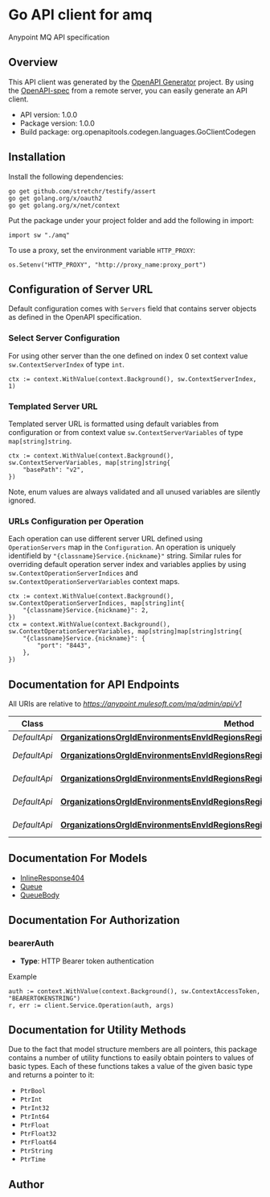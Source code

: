 # Go API client for amq

Anypoint MQ API specification

## Overview
This API client was generated by the [OpenAPI Generator](https://openapi-generator.tech) project.  By using the [OpenAPI-spec](https://www.openapis.org/) from a remote server, you can easily generate an API client.

- API version: 1.0.0
- Package version: 1.0.0
- Build package: org.openapitools.codegen.languages.GoClientCodegen

## Installation

Install the following dependencies:

```shell
go get github.com/stretchr/testify/assert
go get golang.org/x/oauth2
go get golang.org/x/net/context
```

Put the package under your project folder and add the following in import:

```golang
import sw "./amq"
```

To use a proxy, set the environment variable `HTTP_PROXY`:

```golang
os.Setenv("HTTP_PROXY", "http://proxy_name:proxy_port")
```

## Configuration of Server URL

Default configuration comes with `Servers` field that contains server objects as defined in the OpenAPI specification.

### Select Server Configuration

For using other server than the one defined on index 0 set context value `sw.ContextServerIndex` of type `int`.

```golang
ctx := context.WithValue(context.Background(), sw.ContextServerIndex, 1)
```

### Templated Server URL

Templated server URL is formatted using default variables from configuration or from context value `sw.ContextServerVariables` of type `map[string]string`.

```golang
ctx := context.WithValue(context.Background(), sw.ContextServerVariables, map[string]string{
	"basePath": "v2",
})
```

Note, enum values are always validated and all unused variables are silently ignored.

### URLs Configuration per Operation

Each operation can use different server URL defined using `OperationServers` map in the `Configuration`.
An operation is uniquely identifield by `"{classname}Service.{nickname}"` string.
Similar rules for overriding default operation server index and variables applies by using `sw.ContextOperationServerIndices` and `sw.ContextOperationServerVariables` context maps.

```
ctx := context.WithValue(context.Background(), sw.ContextOperationServerIndices, map[string]int{
	"{classname}Service.{nickname}": 2,
})
ctx = context.WithValue(context.Background(), sw.ContextOperationServerVariables, map[string]map[string]string{
	"{classname}Service.{nickname}": {
		"port": "8443",
	},
})
```

## Documentation for API Endpoints

All URIs are relative to *https://anypoint.mulesoft.com/mq/admin/api/v1*

Class | Method | HTTP request | Description
------------ | ------------- | ------------- | -------------
*DefaultApi* | [**OrganizationsOrgIdEnvironmentsEnvIdRegionsRegionIdDestinationsGet**](docs/DefaultApi.md#organizationsorgidenvironmentsenvidregionsregioniddestinationsget) | **Get** /organizations/{orgId}/environments/{envId}/regions/{regionId}/destinations | 
*DefaultApi* | [**OrganizationsOrgIdEnvironmentsEnvIdRegionsRegionIdDestinationsQueuesQueueIdDelete**](docs/DefaultApi.md#organizationsorgidenvironmentsenvidregionsregioniddestinationsqueuesqueueiddelete) | **Delete** /organizations/{orgId}/environments/{envId}/regions/{regionId}/destinations/queues/{queueId} | 
*DefaultApi* | [**OrganizationsOrgIdEnvironmentsEnvIdRegionsRegionIdDestinationsQueuesQueueIdGet**](docs/DefaultApi.md#organizationsorgidenvironmentsenvidregionsregioniddestinationsqueuesqueueidget) | **Get** /organizations/{orgId}/environments/{envId}/regions/{regionId}/destinations/queues/{queueId} | 
*DefaultApi* | [**OrganizationsOrgIdEnvironmentsEnvIdRegionsRegionIdDestinationsQueuesQueueIdPatch**](docs/DefaultApi.md#organizationsorgidenvironmentsenvidregionsregioniddestinationsqueuesqueueidpatch) | **Patch** /organizations/{orgId}/environments/{envId}/regions/{regionId}/destinations/queues/{queueId} | 
*DefaultApi* | [**OrganizationsOrgIdEnvironmentsEnvIdRegionsRegionIdDestinationsQueuesQueueIdPut**](docs/DefaultApi.md#organizationsorgidenvironmentsenvidregionsregioniddestinationsqueuesqueueidput) | **Put** /organizations/{orgId}/environments/{envId}/regions/{regionId}/destinations/queues/{queueId} | 


## Documentation For Models

 - [InlineResponse404](docs/InlineResponse404.md)
 - [Queue](docs/Queue.md)
 - [QueueBody](docs/QueueBody.md)


## Documentation For Authorization



### bearerAuth

- **Type**: HTTP Bearer token authentication

Example

```golang
auth := context.WithValue(context.Background(), sw.ContextAccessToken, "BEARERTOKENSTRING")
r, err := client.Service.Operation(auth, args)
```


## Documentation for Utility Methods

Due to the fact that model structure members are all pointers, this package contains
a number of utility functions to easily obtain pointers to values of basic types.
Each of these functions takes a value of the given basic type and returns a pointer to it:

* `PtrBool`
* `PtrInt`
* `PtrInt32`
* `PtrInt64`
* `PtrFloat`
* `PtrFloat32`
* `PtrFloat64`
* `PtrString`
* `PtrTime`

## Author



